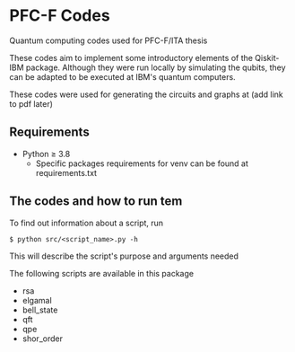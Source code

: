 # PFC-F Codes
Quantum computing codes used for PFC-F/ITA thesis

These codes aim to implement some introductory elements of the Qiskit-IBM package. Although they were run locally by simulating the qubits, they can be adapted to be executed at IBM's quantum computers.

These codes were used for generating the circuits and graphs at (add link to pdf later)

## Requirements

+ Python ≥ 3.8
	+ Specific packages requirements for venv can be found at requirements.txt


## The codes and how to run tem

To find out information about a script, run

```
$ python src/<script_name>.py -h
```

This will describe the script's purpose and arguments needed

The following scripts are available in this package

+ rsa
+ elgamal
+ bell_state
+ qft
+ qpe
+ shor_order